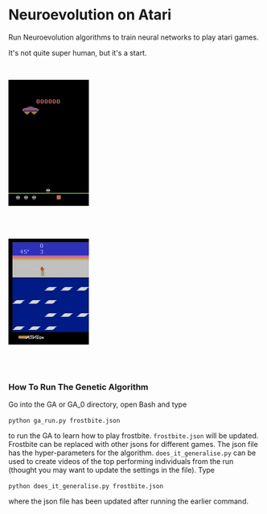 # Neuroevolution on Atari

Run Neuroevolution algorithms to train neural networks to play atari games.

It's not quite super human, but it's a start.

<br>

![alt text](assault.gif)

<br>
<br>

![alt text](frostbite.gif)

<br>
<br>

### How To Run The Genetic Algorithm


Go into the GA or GA_0 directory, open Bash and type

`python ga_run.py frostbite.json`

to run the GA to learn how to play frostbite. `frostbite.json` will be updated. Frostbite can 
be replaced with other jsons for different games. The json file has the hyper-parameters 
for the algorithm. `does_it_generalise.py` can be used to create videos of the top 
performing individuals from the run (thought you may want to update the settings 
in the file). Type

`python does_it_generalise.py frostbite.json`

where the json file has been updated after running the earlier command.